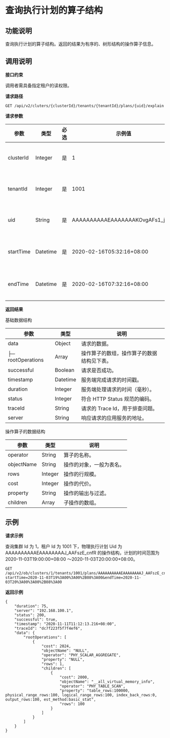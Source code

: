 查询执行计划的算子结构 
================================



**功能说明** 
-----------------------------

查询执行计划的算子结构。返回的结果为有序的、树形结构的操作算子信息。

**调用说明** 
-----------------------------

**接口约束** 

调用者需具备指定租户的读权限。

**请求路径** 

`GET /api/v2/cluters/{clusterId}/tenants/{tenantId}/plans/{uid}/explain`

**请求参数** 


|    参数     |    类型    | 必选 |               示例值                |   描述    |
|-----------|----------|----|----------------------------------|---------|
| clusterId | Integer  | 是  | 1                                | 集群的 Id  |
| tenantId  | Integer  | 是  | 1001                             | 租户的 Id  |
| uid       | String   | 是  | AAAAAAAAAAEAAAAAAAKOvgAFs1_j8s3i | 计划的 uid |
| startTime | Datetime | 是  | 2020-02-16T05:32:16+08:00        | 开始时间    |
| endTime   | Datetime | 是  | 2020-02-16T07:32:16+08:00        | 结束时间    |





**返回结果** 

基础数据结构




|        参数         |    类型    |          说明           |
|-------------------|----------|-----------------------|
| data              | Object   | 请求的数据。                |
| ├─ rootOperations | Array    | 操作算子的数组，操作算子的数据结构见下表。 |
| successful        | Boolean  | 请求是否成功。               |
| timestamp         | Datetime | 服务端完成请求的时间戳。          |
| duration          | Integer  | 服务端处理请求的时间（毫秒）。       |
| status            | Integer  | 符合 HTTP Status 规范的编码。 |
| traceId           | String   | 请求的 Trace Id，用于排查问题。  |
| server            | String   | 响应请求的应用服务的地址。         |



操作算子的数据结构


|     参数     |   类型    |      说明      |
|------------|---------|--------------|
| operator   | String  | 算子的名称。       |
| objectName | String  | 操作的对象，一般为表名。 |
| rows       | Integer | 操作的行规模。      |
| cost       | Integer | 操作的代价。       |
| property   | String  | 操作的输出与过滤。    |
| children   | Array   | 子操作的数组。      |



**示例** 
---------------------------

**请求示例** 

查询集群 Id 为 1，租户 Id 为 1001 下，物理执行计划 Uid 为 AAAAAAAAAAEAAAAAAAAJ_AAFszE_cnfR 的操作结构，计划的时间范围为 2020-11-03T19:00:00+08:00 ～2020-11-03T20:00:00+08:00。

```code
GET /api/v2/ob/clusters/1/tenants/1001/plans/AAAAAAAAAAEAAAAAAAAJ_AAFszE_cnfR/explain?startTime=2020-11-03T19%3A00%3A00%2B08%3A00&endTime=2020-11-03T20%3A00%3A00%2B08%3A00
```



**返回示例** 

```code
{
    "duration": 75,
    "server": "192.168.100.1",
    "status": 200,
    "successful": true,
    "timestamp": "2020-11-11T11:12:13.216+08:00",
    "traceId": "dc7f223f5f7f4ef6",
    "data": {
        "rootOperations": [
            {
                "cost": 2024,
                "objectName": "NULL",
                "operator": "PHY_SCALAR_AGGREGATE",
                "property": "NULL",
                "rows": 1,
                "children": [
                    {
                        "cost": 2000,
                        "objectName": "__all_virtual_memory_info",
                        "operator": "PHY_TABLE_SCAN",
                        "property": "table_rows:100000, physical_range_rows:100, logical_range_rows:100, index_back_rows:0, output_rows:100, est_method:basic_stat",
                        "rows": 100
                    }
                ]
            }
        ]
    }
}
```





